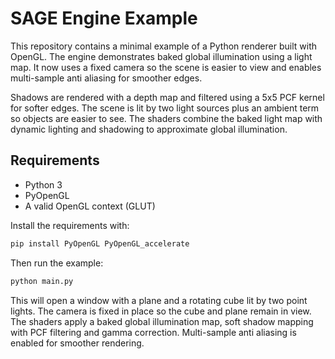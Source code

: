 # SAGE Engine Example

This repository contains a minimal example of a Python renderer built with OpenGL.
The engine demonstrates baked global illumination using a light map. It now uses a
fixed camera so the scene is easier to view and enables multi-sample anti aliasing
for smoother edges.

Shadows are rendered with a depth map and filtered using a 5x5 PCF kernel for
softer edges. The scene is lit by two light sources plus an ambient term so
objects are easier to see. The shaders combine the baked light map with dynamic
lighting and shadowing to approximate global illumination.

## Requirements

- Python 3
- PyOpenGL
- A valid OpenGL context (GLUT)

Install the requirements with:

```bash
pip install PyOpenGL PyOpenGL_accelerate
```

Then run the example:

```bash
python main.py
```

This will open a window with a plane and a rotating cube lit by two point
lights. The camera is fixed in place so the cube and plane remain in view. The
shaders apply a baked global illumination map, soft shadow mapping with PCF
filtering and gamma correction. Multi-sample anti aliasing is enabled for
smoother rendering.
